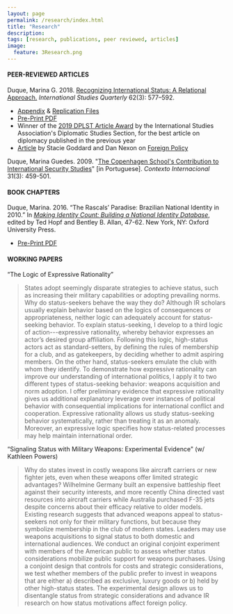 ```yaml
---
layout: page
permalink: /research/index.html
title: "Research"
description:
tags: [research, publications, peer reviewed, articles]
image:
  feature: 3Research.png
---
```


#### PEER-REVIEWED ARTICLES

Duque, Marina G. 2018. <a href="https://doi.org/10.1093/isq/sqy001" target="_blank">Recognizing International Status: A Relational Approach.</a> _International Studies Quarterly_ 62(3): 577–592.

- <a href="../pdf/DuqueOnlineAppendix.pdf" target="_blank">Appendix</a> & <a href="https://doi.org/10.7910/DVN/4K7SQC" target="_blank">Replication Files</a>
- <a href="../pdf/DuqueRecognizingStatus.pdf" target="_blank">Pre-Print PDF</a>
- Winner of the <a href="https://www.isanet.org/Programs/Awards/DPLST-Article" target="_blank">2019 DPLST Article Award</a> by the International Studies Association's Diplomatic Studies Section, for the best article on diplomacy published in the previous year
- <a href="https://foreignpolicy.com/2018/06/21/kim-jong-un-gets-to-sit-at-the-cool-table-now/" target="_blank">Article</a> by Stacie Goddard and Dan Nexon on <a href="https://foreignpolicy.com/" target="_blank">Foreign Policy</a>

Duque, Marina Guedes. 2009. "<a href="http://www.scielo.br/pdf/cint/v31n3/v31n3a03.pdf" target="_blank">The Copenhagen School's Contribution to International Security Studies</a>" [in Portuguese]. _Contexto Internacional_ 31(3): 459-501.


#### BOOK CHAPTERS

Duque, Marina. 2016. “The Rascals’ Paradise: Brazilian National Identity in 2010.” In <a href="https://global.oup.com/academic/product/making-identity-count-9780190255473?cc=us&lang=en&" target="_blank">_Making Identity Count: Building a National Identity Database_</a>, edited by Ted Hopf and Bentley B. Allan, 47-62. New York, NY: Oxford University Press.

- <a href="../pdf/Brazil_2010.pdf" target="_blank">Pre-Print PDF</a>


#### WORKING PAPERS

“The Logic of Expressive Rationality”

> States adopt seemingly disparate strategies to achieve status, such as increasing their military capabilities or adopting prevailing norms. Why do status-seekers behave the way they do? Although IR scholars usually explain behavior based on the logics of consequences or appropriateness, neither logic can adequately account for status-seeking behavior.  To explain status-seeking, I develop to a third logic of action---expressive rationality, whereby behavior expresses an actor’s desired group affiliation. Following this logic, high-status actors act as standard-setters, by defining the rules of membership for a club, and as gatekeepers, by deciding whether to admit aspiring members. On the other hand, status-seekers emulate the club with whom they identify. To demonstrate how expressive rationality can improve our understanding of international politics, I apply it to two different types of status-seeking behavior: weapons acquisition and norm adoption. I offer preliminary evidence that expressive rationality gives us additional explanatory leverage over instances of political behavior with consequential implications for international conflict and cooperation. Expressive rationality allows us study status-seeking behavior systematically, rather than treating it as an anomaly. Moreover, an expressive logic specifies how status-related processes may help maintain international order.

“Signaling Status with Military Weapons: Experimental Evidence" (w/ Kathleen Powers)

> Why do states invest in costly weapons like aircraft carriers or new fighter jets, even when these weapons offer limited strategic advantages? Wilhelmine Germany built an expensive battleship fleet against their security interests, and more recently China directed vast resources into aircraft carriers while Australia purchased F-35 jets despite concerns about their efficacy relative to older models. Existing research suggests that advanced weapons appeal to status-seekers not only for their military functions, but because they symbolize membership in the club of modern states. Leaders may use weapons acquisitions to signal status to both domestic and international audiences. We conduct an original conjoint experiment with members of the American public to assess whether status considerations mobilize public support for weapons purchases. Using a conjoint design that controls for costs and strategic considerations, we test whether members of the public prefer to invest in weapons that are either a) described as exclusive, luxury goods or b) held by other high-status states. The experimental design allows us to disentangle status from strategic considerations and advance IR research on how status motivations affect foreign policy.

